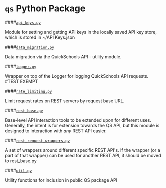 `qs` Python Package
===

####[`api_keys.py`](./api_keys.py)

Module for setting and getting API keys in the locally saved API key store,
which is stored in ~/API Keys.json


####[`data_migration.py`](./data_migration.py)

Data migration via the QuickSchools API - utility module.

####[`logger.py`](./logger.py)

Wrapper on top of the Logger for logging QuickSchools API requests.
#TEST EXEMPT


####[`rate_limiting.py`](./rate_limiting.py)

Limit request rates on REST servers by request base URL.

####[`rest_base.py`](./rest_base.py)

Base-level API interaction tools to be extended upon for different uses.
Generally, the intent is for extension towards the QS API, but this module
is designed to interaction with *any* REST API easier.


####[`rest_request_wrappers.py`](./rest_request_wrappers.py)

A set of wrappers around different specific REST API's. If the wrapper (or a
part of that wrapper) can be used for another REST API, it should be moved to
rest_base.py


####[`util.py`](./util.py)

Utility functions for inclusion in public QS package API